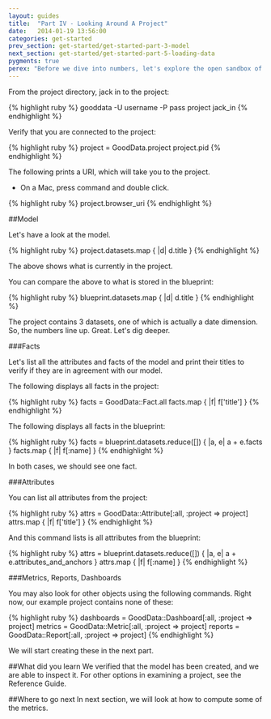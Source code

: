 ```yaml
---
layout: guides
title:  "Part IV - Looking Around A Project"
date:   2014-01-19 13:56:00
categories: get-started
prev_section: get-started/get-started-part-3-model
next_section: get-started/get-started-part-5-loading-data
pygments: true
perex: "Before we dive into numbers, let's explore the open sandbox of your project through which you can examine almost any aspect of the project: number of users, facts, or attributes, as well as the number of stars in the model."
---
```


From the project directory, jack in to the project:

{% highlight ruby %}
gooddata -U username -P pass project jack_in
{% endhighlight %}

Verify that you are connected to the project:

{% highlight ruby %}
project = GoodData.project
project.pid
{% endhighlight %}

The following prints a URI, which will take you to the project.

* On a Mac, press command and double click.

{% highlight ruby %}
project.browser_uri
{% endhighlight %}

##Model

Let's have a look at the model.

{% highlight ruby %}
project.datasets.map { |d| d.title }
{% endhighlight %}

The above shows what is currently in the project.

You can compare the above to what is stored in the blueprint:

{% highlight ruby %}
blueprint.datasets.map { |d| d.title }
{% endhighlight %}

The project contains 3 datasets, one of which is actually a date dimension. So, the numbers line up. Great. Let's dig deeper.

###Facts

Let's list all the attributes and facts of the model and print their titles to verify if they are in agreement with our model.

The following displays all facts in the project:

{% highlight ruby %}
facts = GoodData::Fact.all
facts.map { |f| f['title'] }
{% endhighlight %}

The following displays all facts in the blueprint:

{% highlight ruby %}
facts = blueprint.datasets.reduce([]) { |a, e| a + e.facts }
facts.map { |f| f[:name] }
{% endhighlight %}

In both cases, we should see one fact.

###Attributes

You can list all attributes from the project:

{% highlight ruby %}
attrs = GoodData::Attribute[:all, :project => project]
attrs.map { |f| f['title'] }
{% endhighlight %}

And this command lists is all attributes from the blueprint:

{% highlight ruby %}
attrs = blueprint.datasets.reduce([]) { |a, e| a + e.attributes_and_anchors }
attrs.map { |f| f[:name] }
{% endhighlight %}

###Metrics, Reports, Dashboards

You may also look for other objects using the following commands. Right now, our example project contains none of these:

{% highlight ruby %}
dashboards = GoodData::Dashboard[:all, :project => project]
metrics = GoodData::Metric[:all, :project => project]
reports = GoodData::Report[:all, :project => project]
{% endhighlight %}

We will start creating these in the next part.

##What did you learn
We verified that the model has been created, and we are able to inspect it. For other options in examining a project, see the Reference Guide.

##Where to go next
In next section, we will look at how to compute some of the metrics.